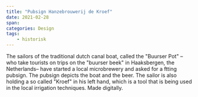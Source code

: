 ```yaml
---
title: "Pubsign Hanzebrouwerij de Kroef"
date: 2021-02-28
span:
categories: Design
tags: 
    - historisk
---
```

The sailors of the traditional dutch canal boat, called the "Buurser Pot" –who take tourists on trips on the "buurser beek" in Haaksbergen, the Netherlands– have started a local microbrewery and asked for a ftting pubsign. The pubsign depicts the boat and the beer. The sailor is also holding a so called "Kroef" in his left hand, which is a tool that is being used in the local irrigation techniques. Made digitally.

